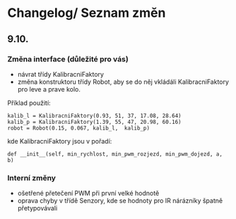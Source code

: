# Changelog/ Seznam změn

## 9.10.

### Změna interface (důležité pro vás)
- návrat třídy KalibracniFaktory
- změna konstruktoru třídy Robot, aby se do něj vkládáli KalibracniFaktory pro leve a prave kolo. 

Příklad použití:
```
kalib_l = KalibracniFaktory(0.93, 51, 37, 17.08, 28.64)
kalib_p = KalibracniFaktory(1.39, 55, 47, 20.98, 60.16)
robot = Robot(0.15, 0.067, kalib_l,  kalib_p)
``` 

kde KalibracniFaktory jsou v pořadí:

`def __init__(self, min_rychlost, min_pwm_rozjezd, min_pwm_dojezd, a, b)`

### Interní změny
- ošetřené přetečení PWM při první velké hodnotě
- oprava chyby v třídě Senzory, kde se hodnoty pro IR nárázníky špatně přetypovávali


